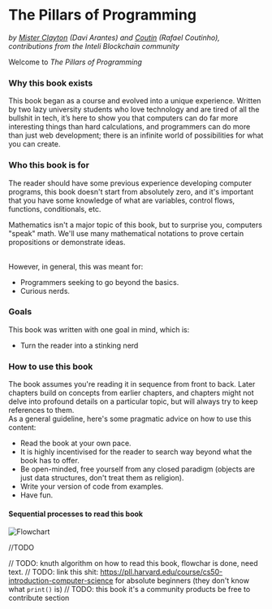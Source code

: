# The Pillars of Programming
_by [Mister Clayton](https://github.com/misterclayt0n) (Davi Arantes) and [Coutin](https://github.com/c0utin) (Rafael Coutinho), contributions from the Inteli Blockchain community_

Welcome to _The Pillars of Programming_

### Why this book exists
This book began as a course and evolved into a unique experience. Written by two lazy university students who love technology and are tired of all the bullshit in tech, it’s here to show you that computers can do far more interesting things than hard calculations, and programmers can do more than just web development; there is an infinite world of possibilities for what you can create.

### Who this book is for
The reader should have some previous experience developing computer programs, this book doesn't start from absolutely zero, and it's important that you have some knowledge of what are variables, control flows, functions, conditionals, etc.
</br>

Mathematics isn't a major topic of this book, but to surprise you, computers "speak" math. We'll use many mathematical notations to prove certain propositions or demonstrate ideas.

</br>
However, in general, this was meant for:

- Programmers seeking to go beyond the basics.
- Curious nerds.

### Goals
This book was written with one goal in mind, which is:

- Turn the reader into a stinking nerd

### How to use this book
The book assumes you're reading it in sequence from front to back. Later chapters build on concepts from earlier chapters, and chapters might not delve into profound details on a particular topic, but will always try to keep references to them.
</br>
As a general guideline, here's some pragmatic advice on how to use this content:

- Read the book at your own pace.
- It is highly incentivised for the reader to search way beyond what the book has to offer.
- Be open-minded, free yourself from any closed paradigm (objects are just data structures, don't treat them as religion).
- Write your version of code from examples.
- Have fun.

#### Sequential processes to read this book

![Flowchart](/images/how_read_flowchart.svg)

//TODO



// TODO: knuth algorithm on how to read this book, flowchar is done, need text.
// TODO: link this shit: https://pll.harvard.edu/course/cs50-introduction-computer-science for absolute beginners (they don't know what `print()` is)
// TODO: this book it's a community products be free to contribute section
